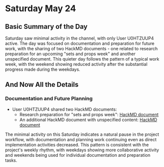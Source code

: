 # Saturday May 24

## Basic Summary of the Day

Saturday saw minimal activity in the channel, with only User U0HTZUUP4 active. The day was focused on documentation and preparation for future work, with the sharing of two HackMD documents - one related to research preparation for an upcoming "sets and props week" and another unspecified document. This quieter day follows the pattern of a typical work week, with the weekend showing reduced activity after the substantial progress made during the weekdays.

## And Now All the Details

### Documentation and Future Planning

- User U0HTZUUP4 shared two HackMD documents:
  - Research preparation for "sets and props week": [HackMD document](https://hackmd.io/jlz13lH1SeaSBeVKnNDjKQ)
  - An additional HackMD document with unspecified content: [HackMD document](https://hackmd.io/UdI2YF0QTm2qPc6_1QHDBg)

The minimal activity on this Saturday indicates a natural pause in the project workflow, with documentation and planning work continuing even as direct implementation activities decreased. This pattern is consistent with the project's weekly rhythm, with weekdays showing more collaborative activity and weekends being used for individual documentation and preparation tasks.
